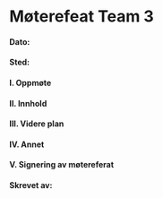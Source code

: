 
# Møterefeat Team 3

#### Dato: 

#### Sted: 

#### I. Oppmøte

#### II. Innhold

#### III. Videre plan

#### IV. Annet

#### V. Signering av møtereferat

#### Skrevet av: